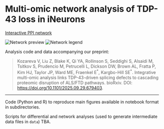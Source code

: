 # Multi-omic network analysis of TDP-43 loss in iNeurons

[Interactive PPI network](https://www.ndexbio.org/viewer/networks/b343879d-8800-11f0-a218-005056ae3c32)

![Network preview](ndex/network_labeled.png "Network preview")
![Network legend](ndex/legend_transparent_full.png "Network legend")

Analysis code and data accompanying our preprint: 

>Kozareva V, Liu Z, Blake K, Qi YA, Rollinson S, Seddighi S, Alsaidi M, Tsitkov S, Prudencio M, Petrucelli L, Dickson DW, Brown AL, Fratta P, Kim HJ, Taylor JP, Ward ME, Fraenkel E<sup>\*</sup>, Kargbo-Hill SE<sup>\*</sup>. Integrative multi-omic analysis links TDP-43-driven splicing defects to cascading proteomic disruption of ALS/FTD pathways. bioRxiv. DOI: https://doi.org/10.1101/2025.09.29.679403.

---

Code (Python and R) to reproduce main figures available in notebook format in subdirectories. 

Scripts for differential and network analyses (used to generate intermediate data files in `data`) TBA. 